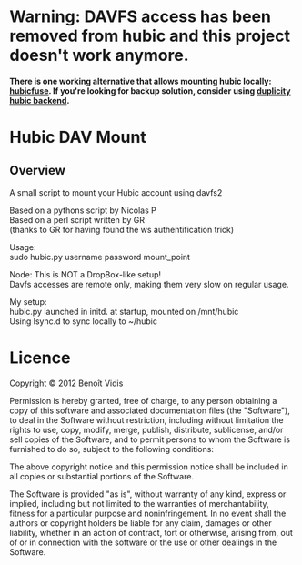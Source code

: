 # Warning: DAVFS access has been removed from hubic and this project doesn't work anymore. 

#### There is one working alternative that allows mounting hubic locally: [hubicfuse](https://github.com/TurboGit/hubicfuse). If you're looking for backup solution, consider using [duplicity hubic backend](http://duplicity.nongnu.org/duplicity.1.html).


# Hubic DAV Mount

## Overview

A small script to mount your Hubic account using davfs2

Based on a pythons script by Nicolas P  
Based on a perl script written by GR    
  (thanks to GR for having found the ws authentification trick)   

Usage:  
	sudo hubic.py username password mount_point

Node: This is NOT a DropBox-like setup!  
Davfs accesses are remote only, making them very slow on regular usage.

My setup:  
	hubic.py launched in initd. at startup, mounted on /mnt/hubic  
	Using lsync.d to sync locally to ~/hubic   




# Licence
 Copyright © 2012 Benoît Vidis

Permission is hereby granted, free of charge, to any person obtaining a copy of this software and associated documentation files (the "Software"), to deal in the Software without restriction, including without limitation the rights to use, copy, modify, merge, publish, distribute, sublicense, and/or sell copies of the Software, and to permit persons to whom the Software is furnished to do so, subject to the following conditions:

The above copyright notice and this permission notice shall be included in all copies or substantial portions of the Software.

The Software is provided "as is", without warranty of any kind, express or implied, including but not limited to the warranties of merchantability, fitness for a particular purpose and noninfringement. In no event shall the authors or copyright holders be liable for any claim, damages or other liability, whether in an action of contract, tort or otherwise, arising from, out of or in connection with the software or the use or other dealings in the Software.
